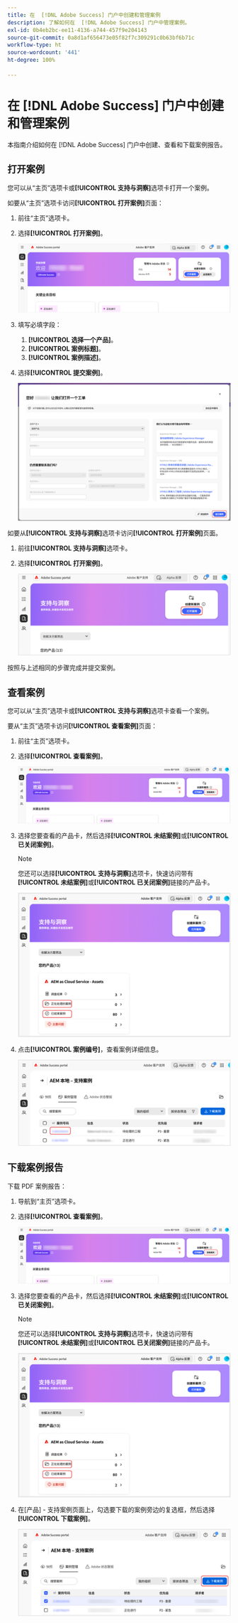 ```yaml
---
title: 在  [!DNL Adobe Success] 门户中创建和管理案例
description: 了解如何在  [!DNL Adobe Success] 门户中管理案例。
exl-id: 0b4eb2bc-ee11-4136-a744-457f9e204143
source-git-commit: 0a8d1af656473e05f82f7c309291c0b63bf6b71c
workflow-type: ht
source-wordcount: '441'
ht-degree: 100%

---
```


# 在 [!DNL Adobe Success] 门户中创建和管理案例

本指南介绍如何在 [!DNL Adobe Success] 门户中创建、查看和下载案例报告。

## 打开案例

您可以从“主页”选项卡或&#x200B;**[!UICONTROL 支持与洞察]**&#x200B;选项卡打开一个案例。

如要从“主页”选项卡访问&#x200B;**[!UICONTROL 打开案例]**&#x200B;页面：

1. 前往“主页”选项卡。
1. 选择&#x200B;**[!UICONTROL 打开案例]**。


   ![Adobe Success Portal 的“创建新案例”分区中的“打开案例”按钮](../../assets/adobe-success-portal-home-page-open-case.png "打开案例按钮")



1. 填写必填字段：
   1. **[!UICONTROL 选择一个产品]**。
   1. **[!UICONTROL 案例标题]**。
   1. **[!UICONTROL 案例描述]**。
1. 选择&#x200B;**[!UICONTROL 提交案例]**。



   ![Adobe Success Portal 中支持工单表的底部的“提交案例”按钮](../../assets/adobe-success-portal-submit-case.png "提交您的支持请求")




如要从&#x200B;**[!UICONTROL 支持与洞察]**&#x200B;选项卡访问&#x200B;**[!UICONTROL 打开案例]**&#x200B;页面。

1. 前往&#x200B;**[!UICONTROL 支持与洞察]**&#x200B;选项卡。
1. 选择&#x200B;**[!UICONTROL 打开案例]**。



   ![Adobe Success Portal 的“创建新案例”分区中的“打开案例”按钮](../../assets/adobe-success-portal-support-insights-open-case.png "打开案例按钮")



按照与上述相同的步骤完成并提交案例。

## 查看案例

您可以从“主页”选项卡或&#x200B;**[!UICONTROL 支持与洞察]**&#x200B;选项卡查看一个案例。

要从“主页”选项卡访问&#x200B;**[!UICONTROL 查看案例]**&#x200B;页面：

1. 前往“主页”选项卡。
1. 选择&#x200B;**[!UICONTROL 查看案例]**。



   ![Adobe Success Portal 的“创建新案例”分区中的“查看案例”按钮](../../assets/adobe-success-portal-view-cases.png "查看您现有的支持案例")



1. 选择您要查看的产品卡，然后选择&#x200B;**[!UICONTROL 未结案例]**&#x200B;或&#x200B;**[!UICONTROL 已关闭案例]**。

   >[!NOTE]
   >
   >您还可以选择&#x200B;**[!UICONTROL 支持与洞察]**&#x200B;选项卡，快速访问带有&#x200B;**[!UICONTROL 未结案例]**&#x200B;或&#x200B;**[!UICONTROL 已关闭案例]**&#x200B;链接的产品卡。



   ![AEM Cloud Service – Assets 的“支持和洞察”分区中的”未结和已结案例“指示器](../../assets/adobe-success-portal-open-case-closed-case.png "查看未结和已结支持案例的摘要")



1. 点击&#x200B;**[!UICONTROL 案例编号]**，查看案例详细信息。



   ![Adobe Success Portal 支持案例中的案例编号链接](../../assets/adobe-success-portal-case-number.png "点击查看案例详细信息")



## 下载案例报告

下载 PDF 案例报告：

1. 导航到“主页”选项卡。
1. 选择&#x200B;**[!UICONTROL 查看案例]**。


   ![Adobe Success Portal 的“创建新案例”分区中的“查看案例”按钮](../../assets/adobe-success-portal-view-cases.png "查看您现有的支持案例")


1. 选择您要查看的产品卡，然后选择&#x200B;**[!UICONTROL 未结案例]**&#x200B;或&#x200B;**[!UICONTROL 已关闭案例]**。

   >[!NOTE]
   >
   >您还可以选择&#x200B;**[!UICONTROL 支持与洞察]**&#x200B;选项卡，快速访问带有&#x200B;**[!UICONTROL 未结案例]**&#x200B;或&#x200B;**[!UICONTROL 已关闭案例]**&#x200B;链接的产品卡。

   ![AEM Cloud Service – Assets 的“支持和洞察”分区中的”未结和已结案例“指示器](../../assets/adobe-success-portal-open-case-closed-case.png "查看未结和已结支持案例的摘要")

1. 在[产品] - 支持案例页面上，勾选要下载的案例旁边的复选框，然后选择&#x200B;**[!UICONTROL 下载案例]**。

   ![Adobe Success Portal 的“案例管理”分区中的”下载案例“按钮](../../assets/adobe-success-portal-download-cases.png "下载支持案例数据")
